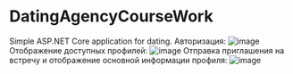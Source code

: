 # DatingAgencyCourseWork
Simple ASP.NET Core application for dating. 
Авторизация:
![image](https://github.com/etotnetot/DatingAgencyCourseWork/assets/71884847/8410337a-6cdc-47d4-aca1-d0429b74d575)
Отображение доступных профилей:
![image](https://github.com/etotnetot/DatingAgencyCourseWork/assets/71884847/2b211a66-b856-4983-a219-c7e613733172)
Отправка приглашения на встречу и отображение основной информации профиля:
![image](https://github.com/etotnetot/DatingAgencyCourseWork/assets/71884847/2c54267c-f03a-4774-afbc-06de5e6a27a2)
